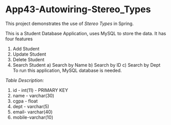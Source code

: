 # App43-Autowiring-Stereo_Types
This project demonstrates the use of *Stereo Types* in Spring.

This is a Student Database Application, uses MySQL to store the data.
It has four features
  1. Add Student
  2. Update Student
  3. Delete Student
  4. Search Student
    a) Search by Name
    b) Search by ID
    c) Search by Dept
To run this application, MySQL database is needed.

_Table Description:_
1) id   - int(11) - PRIMARY KEY
2) name - varchar(30)
3) cgpa - float
4) dept - varchar(5)
5) email- varchar(40)
6) mobile-varchar(10)
